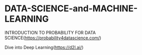 # DATA-SCIENCE-and-MACHINE-LEARNING

INTRODUCTION TO PROBABILITY FOR DATA SCIENCE(https://probability4datascience.com/)

Dive into Deep Learning(https://d2l.ai/)


